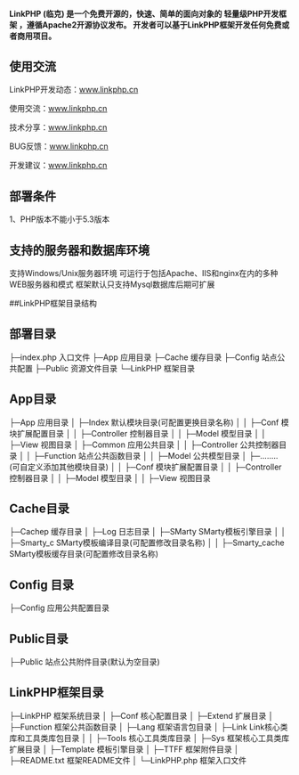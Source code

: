 #### LinkPHP (临克) 是一个免费开源的，快速、简单的面向对象的 轻量级PHP开发框架 ，遵循Apache2开源协议发布。 开发者可以基于LinkPHP框架开发任何免费或者商用项目。

## **使用交流**
LinkPHP开发动态：www.linkphp.cn

使用交流：www.linkphp.cn

技术分享：www.linkphp.cn

BUG反馈：www.linkphp.cn

开发建议：www.linkphp.cn



## **部署条件**
1、PHP版本不能小于5.3版本

## **支持的服务器和数据库环境**

支持Windows/Unix服务器环境
可运行于包括Apache、IIS和nginx在内的多种WEB服务器和模式
框架默认只支持Mysql数据库后期可扩展


##LinkPHP框架目录结构
## **部署目录**

├─index.php        入口文件
├─App                  应用目录
├─Cache               缓存目录
├─Config              站点公共配置
├─Public               资源文件目录
└─LinkPHP           框架目录

## **App目录**
├─App 应用目录
│  ├─Index                 默认模块目录(可配置更换目录名称)
│  │  ├─Conf             模块扩展配置目录
│  │  ├─Controller    控制器目录
│  │  ├─Model          模型目录
│  │  ├─View             视图目录
│  ├─Common          应用公共目录
│  │  ├─Controller    公共控制器目录
│  │  ├─Function      站点公共函数目录
│  │  ├─Model          公共模型目录
│  ├─........           (可自定义添加其他模块目录)
│  │  ├─Conf             模块扩展配置目录
│  │  ├─Controller    控制器目录
│  │  ├─Model          模型目录
│  │  ├─View             视图目录

## **Cache目录**
├─Cachep 缓存目录
│  ├─Log       日志目录
│  ├─SMarty  SMarty模板引擎目录
│  │  ├─Smarty_c     SMarty模板编译目录(可配置修改目录名称)
│  │  ├─Smarty_cache   SMarty模板缓存目录(可配置修改目录名称)

## **Config 目录**
├─Config    应用公共配置目录

## **Public目录**
├─Public    站点公共附件目录(默认为空目录)


## **LinkPHP框架目录**
├─LinkPHP 框架系统目录
│  ├─Conf          核心配置目录 
│  ├─Extend      扩展目录
│  ├─Function   框架公共函数目录
│  ├─Lang         框架语言包目录
│  ├─Link          Link核心类库和工具类库包目录
│  │  ├─Tools    核心工具类库目录
│  ├─Sys            框架核心工具类库扩展目录
│  ├─Template  模板引擎目录
│  ├─TTFF          框架附件目录
│  ├─README.txt   框架README文件
│  └─LinkPHP.php 框架入口文件
